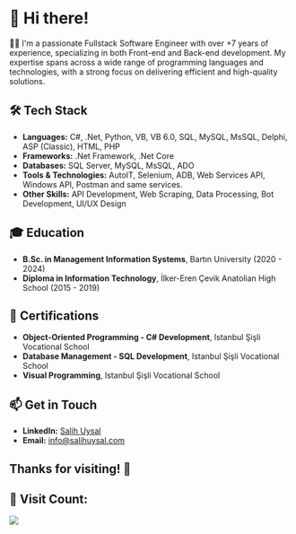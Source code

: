 # 👋 Hi there!

👨‍💻 I'm a passionate Fullstack Software Engineer with over +7 years of experience, specializing in both Front-end and Back-end development. My expertise spans across a wide range of programming languages and technologies, with a strong focus on delivering efficient and high-quality solutions.

## 🛠️ Tech Stack
- **Languages:** C#, .Net, Python, VB, VB 6.0, SQL, MySQL, MsSQL, Delphi, ASP (Classic), HTML, PHP
- **Frameworks:** .Net Framework, .Net Core
- **Databases:** SQL Server, MySQL, MsSQL, ADO
- **Tools & Technologies:** AutoIT, Selenium, ADB, Web Services API, Windows API, Postman and same services.
- **Other Skills:** API Development, Web Scraping, Data Processing, Bot Development, UI/UX Design

## 🎓 Education
- **B.Sc. in Management Information Systems**, Bartın University (2020 - 2024)
- **Diploma in Information Technology**, İlker-Eren Çevik Anatolian High School (2015 - 2019)

## 🏅 Certifications
- **Object-Oriented Programming - C# Development**, Istanbul Şişli Vocational School
- **Database Management - SQL Development**, Istanbul Şişli Vocational School
- **Visual Programming**, Istanbul Şişli Vocational School

## 📫 Get in Touch
- **LinkedIn:** [Salih Uysal](https://linkedin.com/in/saliholoji)
- **Email:** [info@salihuysal.com](mailto:info@salihuysal.com)

Thanks for visiting! 🚀
---
## 🧭 Visit Count:
[![](https://visitcount.itsvg.in/api?id=saliholoji&icon=0&color=0)](https://visitcount.itsvg.in)
